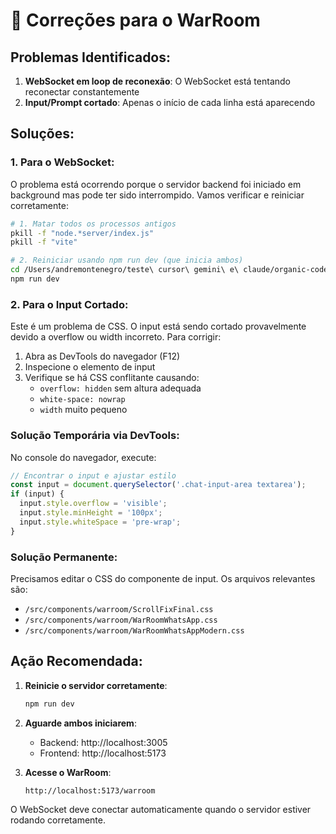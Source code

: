 # 🔧 Correções para o WarRoom

## Problemas Identificados:

1. **WebSocket em loop de reconexão**: O WebSocket está tentando reconectar constantemente
2. **Input/Prompt cortado**: Apenas o início de cada linha está aparecendo

## Soluções:

### 1. Para o WebSocket:

O problema está ocorrendo porque o servidor backend foi iniciado em background mas pode ter sido interrompido. Vamos verificar e reiniciar corretamente:

```bash
# 1. Matar todos os processos antigos
pkill -f "node.*server/index.js"
pkill -f "vite"

# 2. Reiniciar usando npm run dev (que inicia ambos)
cd /Users/andremontenegro/teste\ cursor\ gemini\ e\ claude/organic-code-studio-unified
npm run dev
```

### 2. Para o Input Cortado:

Este é um problema de CSS. O input está sendo cortado provavelmente devido a overflow ou width incorreto. Para corrigir:

1. Abra as DevTools do navegador (F12)
2. Inspecione o elemento de input
3. Verifique se há CSS conflitante causando:
   - `overflow: hidden` sem altura adequada
   - `white-space: nowrap`
   - `width` muito pequeno

### Solução Temporária via DevTools:

No console do navegador, execute:
```javascript
// Encontrar o input e ajustar estilo
const input = document.querySelector('.chat-input-area textarea');
if (input) {
  input.style.overflow = 'visible';
  input.style.minHeight = '100px';
  input.style.whiteSpace = 'pre-wrap';
}
```

### Solução Permanente:

Precisamos editar o CSS do componente de input. Os arquivos relevantes são:
- `/src/components/warroom/ScrollFixFinal.css`
- `/src/components/warroom/WarRoomWhatsApp.css`
- `/src/components/warroom/WarRoomWhatsAppModern.css`

## Ação Recomendada:

1. **Reinicie o servidor corretamente**:
   ```bash
   npm run dev
   ```

2. **Aguarde ambos iniciarem**:
   - Backend: http://localhost:3005
   - Frontend: http://localhost:5173

3. **Acesse o WarRoom**:
   ```
   http://localhost:5173/warroom
   ```

O WebSocket deve conectar automaticamente quando o servidor estiver rodando corretamente.